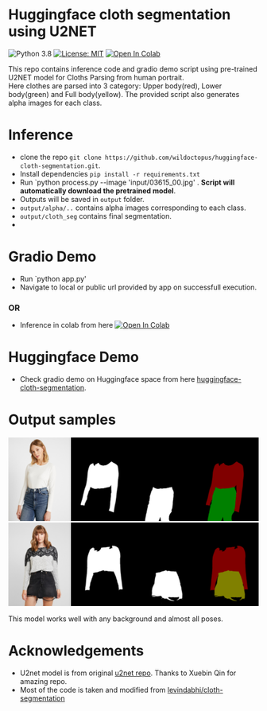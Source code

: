 # Huggingface cloth segmentation using U2NET

![Python 3.8](https://img.shields.io/badge/python-3.8-green.svg)
[![License: MIT](https://img.shields.io/badge/License-MIT-green.svg)](https://opensource.org/licenses/MIT)
[![Open In Colab](https://colab.research.google.com/assets/colab-badge.svg)](https://colab.research.google.com/drive/1LGgLiHiWcmpQalgazLgq4uQuVUm9ZM4M?usp=sharing)

This repo contains inference code and gradio demo script using pre-trained U2NET model for Cloths Parsing from human portrait.</br>
Here clothes are parsed into 3 category: Upper body(red), Lower body(green) and Full body(yellow). The provided script also generates alpha images for each class. 


# Inference
- clone the repo `git clone https://github.com/wildoctopus/huggingface-cloth-segmentation.git`.
- Install dependencies `pip install -r requirements.txt`
- Run `python process.py --image 'input/03615_00.jpg' . **Script will automatically download the pretrained model**. 
- Outputs will be saved in `output` folder.
- `output/alpha/..` contains alpha images corresponding to each class.
- `output/cloth_seg` contains final segmentation.
- 

# Gradio Demo
- Run `python app.py'
- Navigate to local or public url provided by app on successfull execution. 
### OR 
- Inference in colab from here [![Open In Colab](https://colab.research.google.com/assets/colab-badge.svg)](https://colab.research.google.com/drive/1LGgLiHiWcmpQalgazLgq4uQuVUm9ZM4M?usp=sharing)

# Huggingface Demo 
- Check gradio demo on Huggingface space from here [huggingface-cloth-segmentation](https://huggingface.co/spaces/wildoctopus/cloth-segmentation).

# Output samples
![Sample 000](assets/1.png)
![Sample 024](assets/2.png)


This model works well with any background and almost all poses. 

# Acknowledgements
- U2net model is from original [u2net repo](https://github.com/xuebinqin/U-2-Net). Thanks to Xuebin Qin for amazing repo.
- Most of the code is taken and modified from  [levindabhi/cloth-segmentation](https://github.com/levindabhi/cloth-segmentation)
